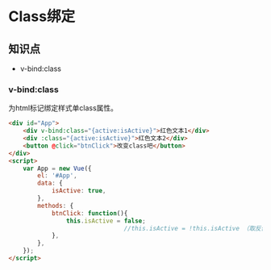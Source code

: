 Class绑定
==========

## 知识点

* v-bind:class

### v-bind:class

为html标记绑定样式单class属性。

~~~html
<div id="App">
    <div v-bind:class="{active:isActive}">红色文本1</div>
    <div :class="{active:isActive}">红色文本2</div>
    <button @click="btnClick">改变class吧</button>
</div>
<script>
    var App = new Vue({
        el: '#App',
        data: {
            isActive: true,
        },
        methods: {
            btnClick: function(){
                this.isActive = false;
								//this.isActive = !this.isActive （取反值）
            },
        },
    });
</script>
~~~

